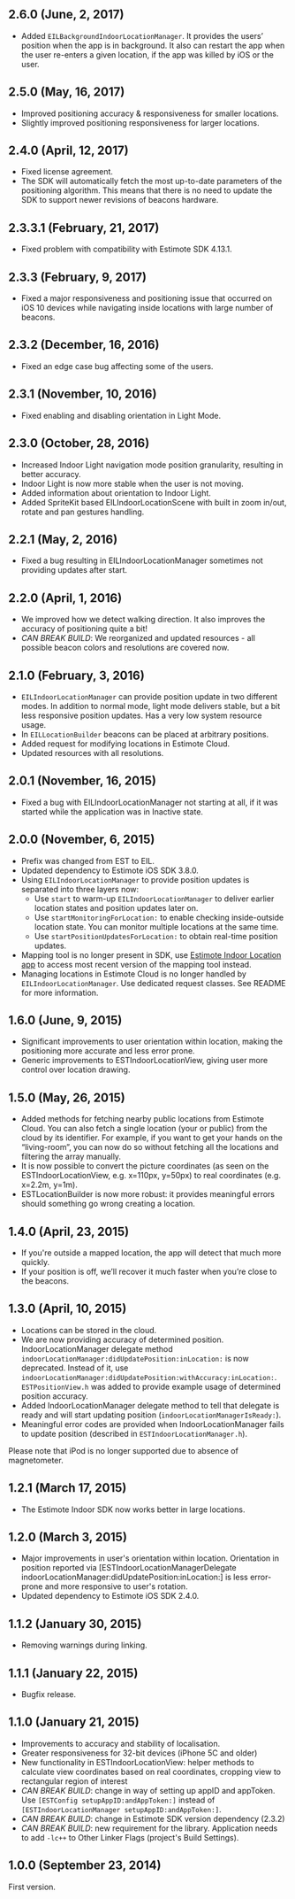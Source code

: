 ## 2.6.0 (June, 2, 2017)
- Added `EILBackgroundIndoorLocationManager`. It provides the users’ position when the app is in background. It also can restart the app when the user re-enters a given location, if the app was killed by iOS or the user.

## 2.5.0 (May, 16, 2017)
- Improved positioning accuracy & responsiveness for smaller locations.
- Slightly improved positioning responsiveness for larger locations.

## 2.4.0 (April, 12, 2017)
- Fixed license agreement.
- The SDK will automatically fetch the most up-to-date parameters of the positioning algorithm. This means that there is no need to update the SDK to support newer revisions of beacons hardware.

## 2.3.3.1 (February, 21, 2017)
- Fixed problem with compatibility with Estimote SDK 4.13.1.

## 2.3.3 (February, 9, 2017)
- Fixed a major responsiveness and positioning issue that occurred on iOS 10 devices while navigating inside locations with large number of beacons.

## 2.3.2 (December, 16, 2016)
- Fixed an edge case bug affecting some of the users.

## 2.3.1 (November, 10, 2016)
- Fixed enabling and disabling orientation in Light Mode.

## 2.3.0 (October, 28, 2016)
- Increased Indoor Light navigation mode position granularity, resulting in better accuracy.
- Indoor Light is now more stable when the user is not moving.
- Added information about orientation to Indoor Light.
- Added SpriteKit based EILIndoorLocationScene with built in zoom in/out, rotate and pan gestures handling.

## 2.2.1 (May, 2, 2016)
- Fixed a bug resulting in EILIndoorLocationManager sometimes not providing updates after start.

## 2.2.0 (April, 1, 2016)
- We improved how we detect walking direction. It also improves the accuracy of positioning quite a bit!
- _CAN BREAK BUILD_: We reorganized and updated resources - all possible beacon colors and resolutions are covered now.

## 2.1.0 (February, 3, 2016)
- `EILIndoorLocationManager` can provide position update in two different modes. In addition to normal mode, light mode delivers stable, but a bit less responsive position updates. Has a very low system resource usage.
- In `EILLocationBuilder` beacons can be placed at arbitrary positions.
- Added request for modifying locations in Estimote Cloud.
- Updated resources with all resolutions.

## 2.0.1 (November, 16, 2015)
- Fixed a bug with EILIndoorLocationManager not starting at all, if it was started while the application was in Inactive state.

## 2.0.0 (November, 6, 2015)
- Prefix was changed from EST to EIL.
- Updated dependency to Estimote iOS SDK 3.8.0.
- Using `EILIndoorLocationManager` to provide position updates is separated into three layers now:
  - Use `start` to warm-up `EILIndoorLocationManager` to deliver earlier location states and position updates later on.
  - Use `startMonitoringForLocation:` to enable checking inside-outside location state. You can monitor multiple locations at the same time.
  - Use `startPositionUpdatesForLocation:` to obtain real-time position updates. 
- Mapping tool is no longer present in SDK, use [Estimote Indoor Location app](https://itunes.apple.com/us/app/estimote-indoor-location/id963704810?mt=8) to access most recent version of the mapping tool instead.
- Managing locations in Estimote Cloud is no longer handled by `EILIndoorLocationManager`. Use dedicated request classes. See README for more information.

## 1.6.0 (June, 9, 2015)
- Significant improvements to user orientation within location, making the positioning more accurate and less error prone.
- Generic improvements to ESTIndoorLocationView, giving user more control over location drawing.

## 1.5.0 (May, 26, 2015)
- Added methods for fetching nearby public locations from Estimote Cloud. You can also fetch a single location (your or public) from the cloud by its identifier. For example, if you want to get your hands on the “living-room”, you can now do so without fetching all the locations and filtering the array manually.
- It is now possible to convert the picture coordinates (as seen on the ESTIndoorLocationView, e.g. x=110px, y=50px) to real coordinates (e.g. x=2.2m, y=1m).
- ESTLocationBuilder is now more robust: it provides meaningful errors should something go wrong creating a location.

## 1.4.0 (April, 23, 2015)
- If you're outside a mapped location, the app will detect that much more quickly.
- If your position is off, we’ll recover it much faster when you’re close to the beacons.

## 1.3.0 (April, 10, 2015)
 - Locations can be stored in the cloud.
 - We are now providing accuracy of determined position. IndoorLocationManager delegate method `indoorLocationManager:didUpdatePosition:inLocation:` is now deprecated. Instead of it, use `indoorLocationManager:didUpdatePosition:withAccuracy:inLocation:`. `ESTPositionView.h` was added to provide example usage of determined position accuracy.
 - Added IndoorLocationManager delegate method to tell that delegate is ready and will start updating position (`indoorLocationManagerIsReady:`).
 - Meaningful error codes are provided when IndoorLocationManager fails to update position (described in `ESTIndoorLocationManager.h`).

Please note that iPod is no longer supported due to absence of magnetometer.

## 1.2.1 (March 17, 2015)
 - The Estimote Indoor SDK now works better in large locations.

## 1.2.0 (March 3, 2015)

 - Major improvements in user's orientation within location. Orientation in position reported via  [ESTIndoorLocationManagerDelegate indoorLocationManager:didUpdatePosition:inLocation:] is less error-prone and more responsive to user's rotation.
 - Updated dependency to Estimote iOS SDK 2.4.0.

## 1.1.2 (January 30, 2015)

 - Removing warnings during linking.

## 1.1.1 (January 22, 2015)

 - Bugfix release.

## 1.1.0 (January 21, 2015)

 - Improvements to accuracy and stability of localisation.
 - Greater responsiveness for 32-bit devices (iPhone 5C and older)
 - New functionality in ESTIndoorLocationView: helper methods to calculate view coordinates based on real coordinates, cropping view to rectangular region of interest
 - _CAN BREAK BUILD_: change in way of setting up appID and appToken. Use `[ESTConfig setupAppID:andAppToken:]` instead of `[ESTIndoorLocationManager setupAppID:andAppToken:]`. 
 - _CAN BREAK BUILD_: change in Estimote SDK version dependency (2.3.2)
 - _CAN BREAK BUILD_: new requirement for the library. Application needs to add `-lc++` to Other Linker Flags (project's Build Settings).

## 1.0.0 (September 23, 2014)

First version.
